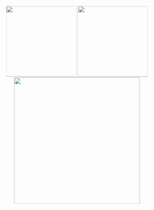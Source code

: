 <p align="center" >
  <img height="193" src="https://github-readme-stats-bqhz.vercel.app/api?username=tuanle03&show_icons=true&hide_border=true&theme=tokyonight&count_private=true">
  <img height="193" src="https://github-readme-stats-bqhz.vercel.app/api/top-langs/?username=tuanle03&hide_border=true&layout=compact&hide=html&theme=tokyonight">
  <img height="346" src="https://github-readme-streak-stats.herokuapp.com?user=tuanle03&hide_border=true&theme=tokyonight&border_radius=5&date_format=M%20j%5B%2C%20Y%5D">
</p>
